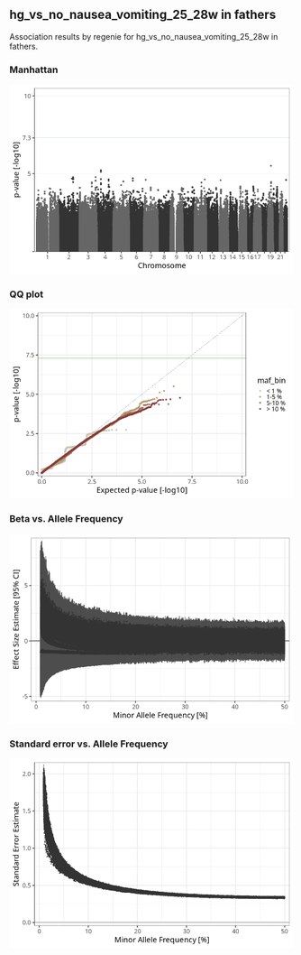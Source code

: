 ## hg_vs_no_nausea_vomiting_25_28w in fathers
Association results by regenie for hg_vs_no_nausea_vomiting_25_28w in fathers.
### Manhattan
![](figures/pop_fathers_pheno_hg_vs_no_nausea_vomiting_25_28w_mh.png)
### QQ plot
![](figures/pop_fathers_pheno_hg_vs_no_nausea_vomiting_25_28w_qq.png)
### Beta vs. Allele Frequency
![](figures/pop_fathers_pheno_hg_vs_no_nausea_vomiting_25_28w_beta_af.png)
### Standard error vs. Allele Frequency
![](figures/pop_fathers_pheno_hg_vs_no_nausea_vomiting_25_28w_se_af.png)
